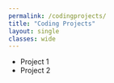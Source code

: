 ```yaml
---
permalink: /codingprojects/
title: "Coding Projects"
layout: single
classes: wide
---
```


- Project 1
- Project 2
